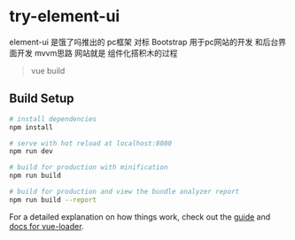 # try-element-ui
element-ui 是饿了吗推出的 pc框架
对标 Bootstrap 
用于pc网站的开发  和后台界面开发 mvvm思路
网站就是 组件化搭积木的过程 

> vue build 

## Build Setup

``` bash
# install dependencies
npm install

# serve with hot reload at localhost:8080
npm run dev

# build for production with minification
npm run build

# build for production and view the bundle analyzer report
npm run build --report
```

For a detailed explanation on how things work, check out the [guide](http://vuejs-templates.github.io/webpack/) and [docs for vue-loader](http://vuejs.github.io/vue-loader).
